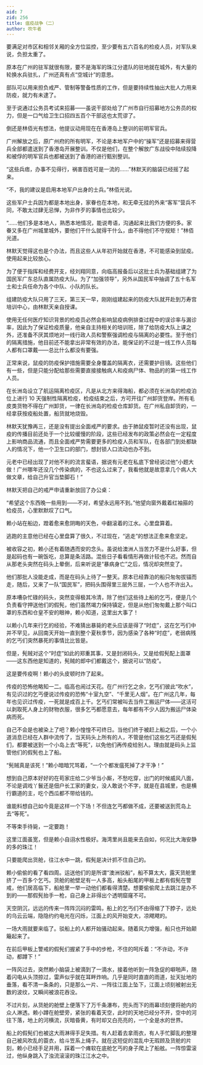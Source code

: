 ```yaml
---
aid: 7
zid: 256
title: 瘟疫战争（二）
author: 吹牛者
---
```


要满足对市区和相邻关厢的全方位监控，至少要有五六百名的检疫人员，对军队来说，负担太重了。

原本在广州的驻军就很有限，要不是海军的珠江分遣队的驻地就在城外，有大量的轮换水兵驻扎，广州还真有点“空城计”的意思。

部队可以用来担负戒严、管制等警备性质的工作，但是要持续性抽出大批人力用来防疫，就力有未逮了。

至于说通过公务员考试来招募――虽说干部处给了广州市自行招募地方公务员的权力，但是一口气给卫生口招四五百个干部这也太荒谬了。

倒还是林佰光有想法，他提议动用现在在香港岛上整训的前明军官兵。

广州解放之后，原广州府的所有明军，不论是本地军户中的“操军”还是招募来得营兵全部都遣送到了香港岛开展整训。不仅是他们，在整个解放广东战役中陆续投降和被俘的明军官兵也都被送到了香港的进行甄别整训。

“这些兵痞，办事不见得行，祸害百姓可是一流的……”林默天的脑袋已经摇了起来。

“不，我的建议是启用本地军户出身的士兵。”林佰光说。

这些军户士兵因为都是本地出身，家眷也在本地，和无牵无挂的外来“客军”营兵不同，不敢太过肆无忌惮，为非作歹的事情也比较少。

“……他们多是本地人，熟悉本地情况，能说粤语，沟通起来比我们方便的多。家眷又多在广州城里城外，要他们干什么就得干什么，由不得他们不守规矩！”林佰光道。

林默天觉得这也是个办法，而且这些人从年初开始就在香港，不可能感染到鼠疫。使用起来比较放心。

为了便于指挥和经费开支，经刘翔同意，向临高报备后以这批士兵为基础组建了为国民军广东总队直属防疫大队。为了“加强领导”，另外从国民军中抽调了五十名军士和士兵任命为各个中队、小队的队长。

组建防疫大队只用了三天，第三天一早，刚刚组建起来的防疫大队就开赴到万寿宫培训中心，由林默天亲自授课。

使用无任何医疗知识背景的检疫员必然会影响鼠疫病例排查过程中的误诊率与漏诊率，因此为了保证检疫质量，他亲自主持相关的培训班，除了给防疫大队上课之外，还准备不厌其烦地对一线行政人员和警察强调检疫与隔离的必要性。至于他们的隔离措施，他目前还不能拿出非常有效的办法，能保证的不过是一线工作人员每人都有口罩戴——总比什么都没有要强。

正常来说，鼠疫的防疫保护措施需要全身覆盖的隔离衣，还需要护目镜。这些他们有一些，但是只能分配给那些需要直接接触病人和疫病尸体、物品的的第一线工作人员。

在长洲岛设立了航运隔离检疫区，凡是从北方来得海船，都必须在长洲岛的检疫泊位上进行 10 天强制性隔离检疫，检疫结束之后，方可开往广州卸货登岸。所有毛皮类货物不得在广州卸货，一律在长洲岛的检疫仓库卸货。在广州私自卸货的，一经拿获按疫船处置，船货就地烧毁。

林默天犹豫再三，还是没有提出全面戒严的要求。由于肺鼠疫暂时还没有出现，鼠疫的传播目前还处于一个比较缓慢的阶段，这些已经发布的政策必然会在一定程度上影响商品流通，而且全面戒严势需要更多的检疫人员和军队，在各部门到处都缺人的情况下，他一个卫生口的部门，想封锁人口流动也办不到。

元老中已经出现了对他不利的流言蜚语，据说有元老在私底下曾经说过他“小题大做！广州哪年还没几个传染病的，不也这么过来了，我看他就是故意拿几个病人大做文章，给自己升官当垫脚石！”

林默天把自己的戒严申请重新放回了办公桌：

“希望这个东西晚一些用到――不对，希望永远用不到。”他望向窗外戴着红袖箍的检疫员，心里默默叹了口气。

赖小站在船边，蹬着愈来愈阴晦的天色，中翻滚着的江水。心里盘算着。

逃跑的主意他已经在心里盘算了很久，不过现在，“逃走”的想法正愈来愈坚定。

被收容之初，赖小还有着随遇而安的念头。虽说给澳洲人当苦力不是什么好事，但是起码也有一碗饭吃，总算是条活路。混些日子看看情形再做计较也不迟。然而自从那老头突然在码头上晕倒，后来听说是“暴病身亡”之后，情况却突然变了。

他们那批人没能走成，而是在码头上待了一整天。原本已经靠泊的船只匆匆拔锚而走，随后，又来了一队“国民军”，把码头围得里三层外三层，一个人也不许出入。

原本嘈杂忙碌的码头，突然变得极其冷清，除了他们这些待上船的乞丐，便是几个负责看守押送他们的假髡，他们虽然竭力保持镇定，但是从他们匆匆戴上那个叫口罩的东西和仓皇不安的眼神，赖小知道，这里出大事了！

以赖小几年来行乞的经验，不难猜出暴毙的老头应该是得了“时症”，这在乞丐们中并不罕见，从回南天开始一直到整个夏秋季节，因为感染了各种“时症”，老弱病残的乞丐们突然暴死的事情比比皆是。

但是，髡贼对这个“时症”如此的郑重其事，又是封闭码头，又是给假髡配上面罩――这东西他是知道的，髡贼的郎中们都戴这个，据说可以“防疫”。

这是要传疫啊！赖小的头皮顿时炸了起来。

传疫的恐怖他略知一二。临高也闹过天花。在广州行乞之余，乞丐们彼此“吹水”，有见识过的乞丐便说过传疫的恐怖“十室九空”、“千里无人烟”。在广州这几年，每年也见识过传疫，一死就是成百上千。乞丐们常被叫去当仵工搬运尸体――这活可以剥取死人身上的财物衣服，很多乞丐都愿意去，每年都有不少人因为搬运尸体染病而死。

自己不会是也被染上了吧？赖小惶惶不可终日。当他们终于被赶上船之后，一个小道消息已经在人群中流传了，当天码头上所有的人，不管是他们这些乞丐还是假髡们，都要被送到一个小岛上去“等死”，以免他们再传疫给别人。理由就是码头上监管他们的假髡也上了船。

“髡贼真是该死！”赖小暗暗咒骂着，“一个个都发瘟死掉了才干净！”

想到自己原本好好的在苟家庄给二少爷当小厮，不愁吃穿，出门的时候威风八面，不论是调戏丫鬟还是佃户长工家的妻女，没人敢说个不字，就是在县城里，也是横行霸道的主，吃个西瓜都不带给钱的。

谁能料想自己如今竟是这样一个下场！不但连乞丐都做不成，还要被送到荒岛上去“等死”。

不等束手待毙，一定要跑！

这里江面虽宽，但是赖小自诩水性极好。海湾里尚且能来去自如，何况比大海安静的多的珠江！

只要能爬出货舱，往江水中一跳，假髡是决计抓不住自己的。

赖小偷偷的看了看四周。运送他们的是所谓“澳洲驳船”，船不算太大，露天货舱里挤了一百多个乞丐。货舱的舱壁足有一人多高，船头船尾的甲板上都有假髡在警戒，他们居高临下，船舱里一举一动他们都看得清楚。想要偷偷爬上去跳江是办不到的――那假髡抬手一枪，自己身上非得出个透明窟窿不可。

天空阴沉，远远的传来一阵阵沉闷的雷鸣，船上的乞丐们不由得缩了下脖子，远处的乌云云端，隐隐约约电光在闪烁，江面上的风开始变大，凉飕飕的。

一场大雨就要来临了。驳船上的人都开始骚动起来。随着风力增强，船只也开始颠簸起来了。

在前后甲板上警戒的假髡们握紧了手中的步枪，不住的呵斥着：“不许动，不许动，都蹲下！”

一阵风过去，突然赖小脑袋上被滴到了一滴水，接着他听到一阵急促的噼啪声，随着闪电从头顶掠过，雷声似乎就在耳畔炸响。几乎是同时直直的雨道，扯天扯地的垂落，看不清一条条的，只是那么一片、一阵往江面上坠下，江面上顷刻被射出无数的波纹，又瞬间被浪花吞没。

不过片刻，从货舱的舱壁上便落下了万千条瀑布，兜头而下的雨幕顷刻便将舱内的众人淋透。赖小蹲在舱壁旁，紧张的看着天空，此时的天地已经分不开，空中的河往下落，地上的河横流，灰暗昏黄，有时却又白亮亮的，一个全是水的世界。

船上的假髡们也被这大雨淋得手足失措。有人赶着去拿雨衣，有人手忙脚乱的整理自己被风吹乱的蓑衣，给斗笠系上绳子。就在这短促的混乱中无瑕顾及货舱的片刻，赖小已经手足并用，踩着一个瘫软在底舱乞丐的身子爬上了船舷。一阵惊雷滚过，他纵身跳入了浊流滚滚的珠江江水之中。
